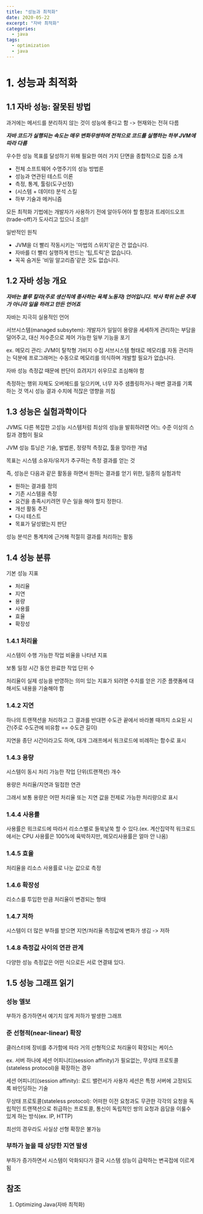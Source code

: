 ```yaml
---
title: "성능과 최적화"
date: 2020-05-22
excerpt: "자바 최적화"
categories:
  - java
tags:
  - optimization
  - java
---
```


# 1. 성능과 최적화

## 1.1 자바 성능: 잘못된 방법

과거에는 메서드를 분리하지 않는 것이 성능에 좋다고 함 -> 현재와는 전혀 다름

***자바 코드가 실행되는 속도는 매우 변화무쌍하며 전적으로 코드를 실행하는 하부 JVM에 따라 다름***

우수한 성능 목표를 달성하기 위해 필요한 여러 가지 단면을 종합적으로 집중 소개

- 전체 소프트웨어 수명주기의 성능 방법론
- 성능과 연관된 테스트 이론
- 측정, 통계, 툴링(도구선정)
- (시스템 + 데이터) 분석 스킬
- 하부 기술과 메커니즘

모든 최적화 기법에는 개발자가 사용하기 전에 알아두어야 할 함정과 트레이드오프(trade-off)가 도사리고 있으니 조심!!

일반적인 원칙

- JVM을 더 빨리 작동시키는 '마법의 스위치'같은 건 없습니다.
- 자바를 더 빨리 실행하게 만드는 '팁,트릭'은 없습니다.
- 꼭꼭 숨겨둔 '비밀 알고리즘'같은 것도 없습니다.

## 1.2 자바 성능 개요

***자바는 블루 칼라(주로 생산직에 종사하는 육체 노동자) 언어입니다. 박사 학위 논문 주제가 아니라 일을 하려고 만든 언어죠***

자바는 지극히 실용적인 언어



서브시스템(managed subsytem): 개발자가 일일이 용량을 세세하게 관리하는 부담을 덜어주고, 대신 저수준으로 제어 가능한 일부 기능을 포기

ex. 메모리 관리: JVM이 탈착형 가비지 수집 서브시스템 형태로 메모리를 자동 관리하는 덕분에 프로그래머는 수동으로 메모리를 의식하며 개발할 필요가 없습니다.



자바 성능 측정값 때문에 판단이 흐려지기 쉬우므로 조심해야 함

측정하는 행위 자체도 오버헤드를 일으키며, 너무 자주 샘플링하거나 매번 결과를 기록하는 것 역시 성능 결과 수치에 적잖은 영향을 끼침

## 1.3 성능은 실험과학이다

JVM도 다른 복잡한 고성능 시스템처럼 최상의 성능을 발휘하려면 어느 수준 이상의 스킬과 경험이 필요

JVM 성능 튜닝은 기술, 발법론, 정량적 측정값, 툴을 망라한 개념

목표는 시스템 소유자/유저가 추구하는 측정 결과를 얻는 것

즉, 성능은 다음과 같은 활동을 하면서 원하는 결과를 얻기 위한, 일종의 실험과학

- 원하는 결과를 정의
- 기존 시스템을 측정
- 요건을 충족시키려먼 무슨 일을 해야 할지 정한다.
- 개선 활동 추진
- 다시 테스트
- 목표가 달성됐는지 판단

성능 분석은 통계치에 근거해 적절히 결과를 처리하는 활동

## 1.4 성능 분류

기본 성능 지표

- 처리율
- 지연
- 용량
- 사용률
- 효율
- 확장성

### 1.4.1 처리율

시스템이 수행 가능한 작업 비율을 나타낸 지표

보통 일정 시간 동안 완료한 작업 단위 수

처리율이 실제 성능을 반영하는 의미 있는 지표가 되려면 수치를 얻은 기준 플랫폼에 대해서도 내용을 기술해야 함

### 1.4.2 지연

하나의 트랜잭션을 처리하고 그 결과를 반대편 수도관 끝에서 바라볼 때까지 소요된 시간(주로 수도관에 비유함 == 수도관 길이)

지연을 종단 시간이라고도 하며, 대개 그래프에서 워크로드에 비례하는 함수로 표시

### 1.4.3 용량

시스템이 동시 처리 가능한 작업 단위(트랜잭션) 개수

용량은 처리율/지연과 밀접한 연관

그래서 보통 용량은 어떤 처리율 또는 지연 값을 전제로 가능한 처리량으로 표시

### 1.4.4 사용률

사용률은 워크로드에 따라서 리소스별로 들쑥날쑥 할 수 있다.(ex. 계산집약적 워크로드에서는 CPU 사용률은 100%에 육박하지만, 메모리사용률은 얼마 안 나옴)

### 1.4.5 효율

처리율을 리소스 사용률로 나눈 값으로 측정

### 1.4.6 확장성

리소스를 투입한 만큼 처리율이 변경되는 형태

### 1.4.7 저하

시스템이 더 많은 부하를 받으면 지연/처리율 측정값에 변화가 생김 -> 저하

### 1.4.8 측정값 사이의 연관 관계

다양한 성능 측정값은 어떤 식으로든 서로 연결돼 있다.

## 1.5 성능 그래프 읽기

### 성능 엘보

부하가 증가하면서 예기치 않게 저하가 발생한 그래프

### 준 선형적(near-linear) 확장

클러스터에 장비를 추가함에 따라 거의 선형적으로 처리율이 확장되는 케이스

ex. 서버 하나에 세션 어피니티(session affinity)가 필요없는, 무상태 프로토콜(stateless protocol)을 확장하는 경우

세션 어피니티(session affinity): 로드 밸런서가 사용자 세션은 특정 서버에 고정되도록 바인딩하는 기술

무상태 프로토콜(stateless protocol): 어떠한 이전 요청과도 무관한 각각의 요청을 독립적인 트랜잭션으로 취급하는 프로토콜, 통신이 독립적인 쌍의 요청과 읍담을 이룰수 있게 하는 방식(ex. IP, HTTP)

최선의 경우라도 사실상 선형 확장은 불가능

### 부하가 높을 때 상당한 지연 발생

부하가 증가하면서 시스템이 악화되다가 결국 시스템 성능이 급락하는 변곡접에 이르게 됨

## 참조

1. Optimizing Java(자바 최적화)

